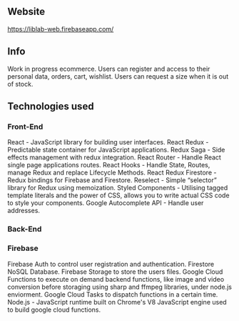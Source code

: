 ## Website

https://liblab-web.firebaseapp.com/

## Info

Work in progress ecommerce. Users can register and access to their personal data, orders, cart, wishlist. Users can request a size when it is out of stock.

## Technologies used

### Front-End

React - JavaScript library for building user interfaces.
React Redux - Predictable state container for JavaScript applications.
Redux Saga - Side effects management with redux integration.
React Router - Handle React single page applications routes.
React Hooks - Handle State, Routes, manage Redux and replace Lifecycle Methods.
React Redux Firestore - Redux bindings for Firebase and Firestore.
Reselect - Simple “selector” library for Redux using memoization.
Styled Components - Utilising tagged template literals and the power of CSS, allows you to write actual CSS code to style your components.
Google Autocomplete API - Handle user addresses.

### Back-End

### Firebase

Firebase Auth to control user registration and authentication.
Firestore NoSQL Database.
Firebase Storage to store the users files.
Google Cloud Functions to execute on demand backend functions, like image and video conversion before storaging using sharp and ffmpeg libraries, under node.js enviorment.
Google Cloud Tasks to dispatch functions in a certain time.
Node.js - JavaScript runtime built on Chrome's V8 JavaScript engine used to build google cloud functions.
